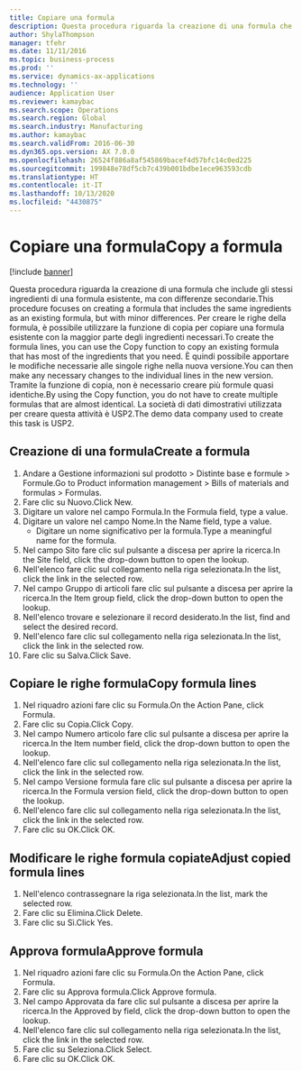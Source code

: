 ```yaml
---
title: Copiare una formula
description: Questa procedura riguarda la creazione di una formula che include gli stessi ingredienti di una formula esistente, ma con differenze secondarie.
author: ShylaThompson
manager: tfehr
ms.date: 11/11/2016
ms.topic: business-process
ms.prod: ''
ms.service: dynamics-ax-applications
ms.technology: ''
audience: Application User
ms.reviewer: kamaybac
ms.search.scope: Operations
ms.search.region: Global
ms.search.industry: Manufacturing
ms.author: kamaybac
ms.search.validFrom: 2016-06-30
ms.dyn365.ops.version: AX 7.0.0
ms.openlocfilehash: 26524f886a8af545869bacef4d57bfc14c0ed225
ms.sourcegitcommit: 199848e78df5cb7c439b001bdbe1ece963593cdb
ms.translationtype: HT
ms.contentlocale: it-IT
ms.lasthandoff: 10/13/2020
ms.locfileid: "4430875"
---
```

# <a name="copy-a-formula"></a><span data-ttu-id="1950d-103">Copiare una formula</span><span class="sxs-lookup"><span data-stu-id="1950d-103">Copy a formula</span></span>

[!include [banner](../../includes/banner.md)]

<span data-ttu-id="1950d-104">Questa procedura riguarda la creazione di una formula che include gli stessi ingredienti di una formula esistente, ma con differenze secondarie.</span><span class="sxs-lookup"><span data-stu-id="1950d-104">This procedure focuses on creating a formula that includes the same ingredients as an existing formula, but with minor differences.</span></span> <span data-ttu-id="1950d-105">Per creare le righe della formula, è possibile utilizzare la funzione di copia per copiare una formula esistente con la maggior parte degli ingredienti necessari.</span><span class="sxs-lookup"><span data-stu-id="1950d-105">To create the formula lines, you can use the Copy function to copy an existing formula that has most of the ingredients that you need.</span></span> <span data-ttu-id="1950d-106">È quindi possibile apportare le modifiche necessarie alle singole righe nella nuova versione.</span><span class="sxs-lookup"><span data-stu-id="1950d-106">You can then make any necessary changes to the individual lines in the new version.</span></span> <span data-ttu-id="1950d-107">Tramite la funzione di copia, non è necessario creare più formule quasi identiche.</span><span class="sxs-lookup"><span data-stu-id="1950d-107">By using the Copy function, you do not have to create multiple formulas that are almost identical.</span></span> <span data-ttu-id="1950d-108">La società di dati dimostrativi utilizzata per creare questa attività è USP2.</span><span class="sxs-lookup"><span data-stu-id="1950d-108">The demo data company used to create this task is USP2.</span></span>


## <a name="create-a-formula"></a><span data-ttu-id="1950d-109">Creazione di una formula</span><span class="sxs-lookup"><span data-stu-id="1950d-109">Create a formula</span></span>
1. <span data-ttu-id="1950d-110">Andare a Gestione informazioni sul prodotto > Distinte base e formule > Formule.</span><span class="sxs-lookup"><span data-stu-id="1950d-110">Go to Product information management > Bills of materials and formulas > Formulas.</span></span>
2. <span data-ttu-id="1950d-111">Fare clic su Nuovo.</span><span class="sxs-lookup"><span data-stu-id="1950d-111">Click New.</span></span>
3. <span data-ttu-id="1950d-112">Digitare un valore nel campo Formula.</span><span class="sxs-lookup"><span data-stu-id="1950d-112">In the Formula field, type a value.</span></span>
4. <span data-ttu-id="1950d-113">Digitare un valore nel campo Nome.</span><span class="sxs-lookup"><span data-stu-id="1950d-113">In the Name field, type a value.</span></span>
    * <span data-ttu-id="1950d-114">Digitare un nome significativo per la formula.</span><span class="sxs-lookup"><span data-stu-id="1950d-114">Type a meaningful name for the formula.</span></span>  
5. <span data-ttu-id="1950d-115">Nel campo Sito fare clic sul pulsante a discesa per aprire la ricerca.</span><span class="sxs-lookup"><span data-stu-id="1950d-115">In the Site field, click the drop-down button to open the lookup.</span></span>
6. <span data-ttu-id="1950d-116">Nell'elenco fare clic sul collegamento nella riga selezionata.</span><span class="sxs-lookup"><span data-stu-id="1950d-116">In the list, click the link in the selected row.</span></span>
7. <span data-ttu-id="1950d-117">Nel campo Gruppo di articoli fare clic sul pulsante a discesa per aprire la ricerca.</span><span class="sxs-lookup"><span data-stu-id="1950d-117">In the Item group field, click the drop-down button to open the lookup.</span></span>
8. <span data-ttu-id="1950d-118">Nell'elenco trovare e selezionare il record desiderato.</span><span class="sxs-lookup"><span data-stu-id="1950d-118">In the list, find and select the desired record.</span></span>
9. <span data-ttu-id="1950d-119">Nell'elenco fare clic sul collegamento nella riga selezionata.</span><span class="sxs-lookup"><span data-stu-id="1950d-119">In the list, click the link in the selected row.</span></span>
10. <span data-ttu-id="1950d-120">Fare clic su Salva.</span><span class="sxs-lookup"><span data-stu-id="1950d-120">Click Save.</span></span>

## <a name="copy-formula-lines"></a><span data-ttu-id="1950d-121">Copiare le righe formula</span><span class="sxs-lookup"><span data-stu-id="1950d-121">Copy formula lines</span></span>
1. <span data-ttu-id="1950d-122">Nel riquadro azioni fare clic su Formula.</span><span class="sxs-lookup"><span data-stu-id="1950d-122">On the Action Pane, click Formula.</span></span>
2. <span data-ttu-id="1950d-123">Fare clic su Copia.</span><span class="sxs-lookup"><span data-stu-id="1950d-123">Click Copy.</span></span>
3. <span data-ttu-id="1950d-124">Nel campo Numero articolo fare clic sul pulsante a discesa per aprire la ricerca.</span><span class="sxs-lookup"><span data-stu-id="1950d-124">In the Item number field, click the drop-down button to open the lookup.</span></span>
4. <span data-ttu-id="1950d-125">Nell'elenco fare clic sul collegamento nella riga selezionata.</span><span class="sxs-lookup"><span data-stu-id="1950d-125">In the list, click the link in the selected row.</span></span>
5. <span data-ttu-id="1950d-126">Nel campo Versione formula fare clic sul pulsante a discesa per aprire la ricerca.</span><span class="sxs-lookup"><span data-stu-id="1950d-126">In the Formula version field, click the drop-down button to open the lookup.</span></span>
6. <span data-ttu-id="1950d-127">Nell'elenco fare clic sul collegamento nella riga selezionata.</span><span class="sxs-lookup"><span data-stu-id="1950d-127">In the list, click the link in the selected row.</span></span>
7. <span data-ttu-id="1950d-128">Fare clic su OK.</span><span class="sxs-lookup"><span data-stu-id="1950d-128">Click OK.</span></span>

## <a name="adjust-copied-formula-lines"></a><span data-ttu-id="1950d-129">Modificare le righe formula copiate</span><span class="sxs-lookup"><span data-stu-id="1950d-129">Adjust copied formula lines</span></span>
1. <span data-ttu-id="1950d-130">Nell'elenco contrassegnare la riga selezionata.</span><span class="sxs-lookup"><span data-stu-id="1950d-130">In the list, mark the selected row.</span></span>
2. <span data-ttu-id="1950d-131">Fare clic su Elimina.</span><span class="sxs-lookup"><span data-stu-id="1950d-131">Click Delete.</span></span>
3. <span data-ttu-id="1950d-132">Fare clic su Sì.</span><span class="sxs-lookup"><span data-stu-id="1950d-132">Click Yes.</span></span>

## <a name="approve-formula"></a><span data-ttu-id="1950d-133">Approva formula</span><span class="sxs-lookup"><span data-stu-id="1950d-133">Approve formula</span></span>
1. <span data-ttu-id="1950d-134">Nel riquadro azioni fare clic su Formula.</span><span class="sxs-lookup"><span data-stu-id="1950d-134">On the Action Pane, click Formula.</span></span>
2. <span data-ttu-id="1950d-135">Fare clic su Approva formula.</span><span class="sxs-lookup"><span data-stu-id="1950d-135">Click Approve formula.</span></span>
3. <span data-ttu-id="1950d-136">Nel campo Approvata da fare clic sul pulsante a discesa per aprire la ricerca.</span><span class="sxs-lookup"><span data-stu-id="1950d-136">In the Approved by field, click the drop-down button to open the lookup.</span></span>
4. <span data-ttu-id="1950d-137">Nell'elenco fare clic sul collegamento nella riga selezionata.</span><span class="sxs-lookup"><span data-stu-id="1950d-137">In the list, click the link in the selected row.</span></span>
5. <span data-ttu-id="1950d-138">Fare clic su Seleziona.</span><span class="sxs-lookup"><span data-stu-id="1950d-138">Click Select.</span></span>
6. <span data-ttu-id="1950d-139">Fare clic su OK.</span><span class="sxs-lookup"><span data-stu-id="1950d-139">Click OK.</span></span>

